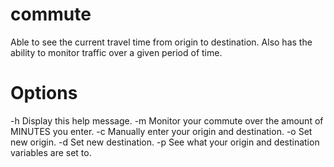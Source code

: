 # commute
Able to see the current travel time from origin to destination. Also has the ability to monitor traffic over a given period of time.

# Options
-h     Display this help message.
-m     Monitor your commute over the amount of MINUTES you enter.
-c     Manually enter your origin and destination.
-o     Set new origin.
-d     Set new destination.
-p     See what your origin and destination variables are set to.
